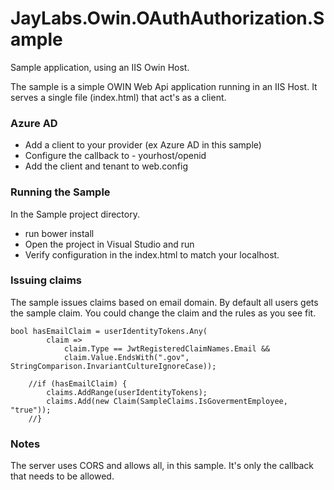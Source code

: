 JayLabs.Owin.OAuthAuthorization.Sample
==================================

Sample application, using an IIS Owin Host.

The sample is a simple OWIN Web Api application running in an IIS Host.
It serves a single file (index.html) that act's as a client.


### Azure AD
- Add a client to your provider (ex Azure AD in this sample)
- Configure the callback to - yourhost/openid 
- Add the client and tenant to web.config

### Running the Sample

In the Sample project directory.

- run bower install
- Open the project in Visual Studio and run
- Verify configuration in the index.html to match your localhost. 

### Issuing claims

The sample issues claims based on email domain. By default all users gets the sample claim. You could change the claim and the rules as you see fit.

  	bool hasEmailClaim = userIdentityTokens.Any(
            claim =>
                claim.Type == JwtRegisteredClaimNames.Email &&
                claim.Value.EndsWith(".gov", StringComparison.InvariantCultureIgnoreCase));

        //if (hasEmailClaim) {
            claims.AddRange(userIdentityTokens);
            claims.Add(new Claim(SampleClaims.IsGovermentEmployee, "true"));
        //}


### Notes
The server uses CORS and allows all, in this sample. It's only the callback that needs to be allowed. 

